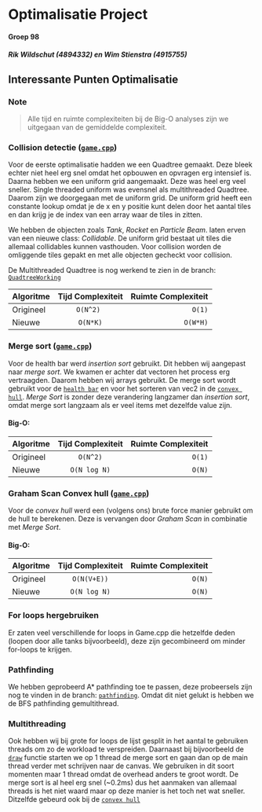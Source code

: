 # Optimalisatie Project
#### Groep 98
##### Rik Wildschut (4894332) en Wim Stienstra (4915755)

## Interessante Punten Optimalisatie

### Note
> Alle tijd en ruimte complexiteiten bij de Big-O analyses zijn we uitgegaan van de gemiddelde complexiteit. 

### **Collision detectie ([`game.cpp`](./game.cpp#L390))**
Voor de eerste optimalisatie hadden we een Quadtree gemaakt. Deze bleek echter niet heel erg snel omdat het opbouwen en opvragen erg intensief is.
Daarna hebben we een uniform grid aangemaakt. Deze was heel erg veel sneller. Single threaded uniform was evensnel als multithreaded Quadtree.
Daarom zijn we doorgegaan met de uniform grid. 
De uniform grid heeft een constante lookup omdat je de x en y positie kunt delen door het aantal tiles en dan krijg je de index van een array waar de tiles in zitten.

We hebben de objecten zoals *Tank*, *Rocket* en *Particle Beam*. laten erven van een nieuwe class: *Collidable*. De uniform grid bestaat uit tiles die allemaal collidables kunnen vasthouden. Voor collision worden de omliggende tiles gepakt en met alle objecten gecheckt voor collision.

De Multithreaded Quadtree is nog werkend te zien in de branch: [`QuadtreeWorking`](https://github.com/NHLStenden-HBO-ICT-SE/periode-2---optimalisatie-p2-groep-98/tree/QuadtreeWorking)

| Algoritme        | Tijd Complexiteit          | Ruimte Complexiteit  |
| ------------- |:-------------:| -----:|
| Origineel     | `O(N^2) `                     | `O(1)`
| Nieuwe        | `O(N*K)`                      | `O(W*H)` |


### **Merge sort ([`game.cpp`](./Sorting.cpp#L383))**
Voor de health bar werd *insertion sort* gebruikt. Dit hebben wij aangepast naar *merge sort*.
We kwamen er achter dat vectoren het process erg vertraagden. Daarom hebben wij arrays gebruikt. De merge sort wordt gebruikt voor de [`health bar`](./game.cpp#L0011) en voor het sorteren van vec2 in de [`convex hull`](./game.cpp#L0000). *Merge Sort* is zonder deze verandering langzamer dan *insertion sort*, omdat merge sort langzaam als er veel items met dezelfde value zijn.

#### Big-O:

| Algoritme        | Tijd Complexiteit         | Ruimte Complexiteit  |
| ------------- |:-------------:| -----:|
| Origineel     | `O(N^2)`        | `O(1)`  |
| Nieuwe        | `O(N log N)`    | `O(N)`  |

### **Graham Scan Convex hull ([`game.cpp`](./game.cpp#L181))**
Voor de *convex hull* werd een (volgens ons) brute force manier gebruikt om de hull te berekenen.
Deze is vervangen door *Graham Scan* in combinatie met *Merge Sort*.

#### Big-O:

| Algoritme        | Tijd Complexiteit         | Ruimte Complexiteit  |
| ------------- |:-------------:| -----:|
| Origineel     | `O(N(V+E))` | `O(N)` |
| Nieuwe        | `O(N log N)` |   `O(N)` |


### **For loops hergebruiken**
Er zaten veel verschillende for loops in Game.cpp die hetzelfde deden (loopen door alle tanks bijvoorbeeld), deze zijn gecombineerd om minder for-loops te krijgen.

### **Pathfinding**
We hebben geprobeerd A* pathfinding toe te passen, deze probeersels zijn nog te vinden in de branch: [`pathfinding`](https://github.com/NHLStenden-HBO-ICT-SE/periode-2---optimalisatie-p2-groep-98/tree/pathfinding). Omdat dit niet gelukt is hebben we de BFS pathfinding gemultithread.


### Multithreading
Ook hebben wij bij grote for loops de lijst gesplit in het aantal te gebruiken threads om zo de workload te verspreiden. Daarnaast bij bijvoorbeeld de [`draw`](./game.cpp#0000) functie starten we op 1 thread de merge sort en gaan dan op de main thread verder met schrijven naar de canvas. We gebruiken in dit soort momenten maar 1 thread omdat de overhead anders te groot wordt. De merge sort is al heel erg snel (~0.2ms) dus het aanmaken van allemaal threads is het niet waard maar op deze manier is het toch net wat sneller. Ditzelfde gebeurd ook bij de [`convex hull`](./game.cpp#0000)
